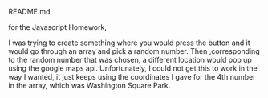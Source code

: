 README.md

for the Javascript Homework, 

I was trying to create something where you would press the button and it would go through an array and pick a random number. Then ,corresponding to the random number that was chosen, a different location would pop up using the google maps api. Unfortunately, I could not get this to work in the way I wanted, it just keeps using the coordinates I gave for the 4th number in the array, which was Washington Square Park. 